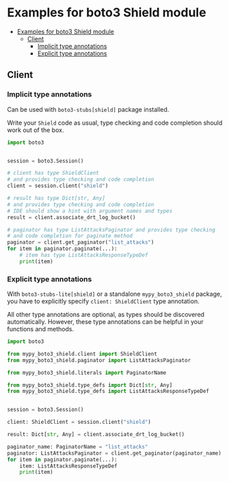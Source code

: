 <a id="examples-for-boto3-shield-module"></a>

# Examples for boto3 Shield module

- [Examples for boto3 Shield module](#examples-for-boto3-shield-module)
  - [Client](#client)
    - [Implicit type annotations](#implicit-type-annotations)
    - [Explicit type annotations](#explicit-type-annotations)

<a id="client"></a>

## Client

<a id="implicit-type-annotations"></a>

### Implicit type annotations

Can be used with `boto3-stubs[shield]` package installed.

Write your `Shield` code as usual, type checking and code completion should
work out of the box.

```python
import boto3


session = boto3.Session()

# client has type ShieldClient
# and provides type checking and code completion
client = session.client("shield")

# result has type Dict[str, Any]
# and provides type checking and code completion
# IDE should show a hint with argument names and types
result = client.associate_drt_log_bucket()

# paginator has type ListAttacksPaginator and provides type checking
# and code completion for paginate method
paginator = client.get_paginator("list_attacks")
for item in paginator.paginate(...):
    # item has type ListAttacksResponseTypeDef
    print(item)
```

<a id="explicit-type-annotations"></a>

### Explicit type annotations

With `boto3-stubs-lite[shield]` or a standalone `mypy_boto3_shield` package,
you have to explicitly specify `client: ShieldClient` type annotation.

All other type annotations are optional, as types should be discovered
automatically. However, these type annotations can be helpful in your functions
and methods.

```python
import boto3

from mypy_boto3_shield.client import ShieldClient
from mypy_boto3_shield.paginator import ListAttacksPaginator

from mypy_boto3_shield.literals import PaginatorName

from mypy_boto3_shield.type_defs import Dict[str, Any]
from mypy_boto3_shield.type_defs import ListAttacksResponseTypeDef


session = boto3.Session()

client: ShieldClient = session.client("shield")

result: Dict[str, Any] = client.associate_drt_log_bucket()

paginator_name: PaginatorName = "list_attacks"
paginator: ListAttacksPaginator = client.get_paginator(paginator_name)
for item in paginator.paginate(...):
    item: ListAttacksResponseTypeDef
    print(item)
```
